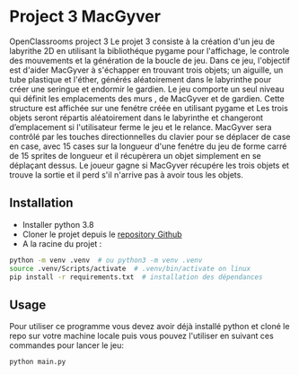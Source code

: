 # Project 3 MacGyver

OpenClassrooms project 3 Le projet 3 consiste à la création d'un jeu de labyrithe 2D en utilisant la bibliothéque pygame pour l'affichage, le controle des mouvements et la génération de la boucle de jeu.
Dans ce jeu, l'objectif est d'aider MacGyver à s'échapper en trouvant trois objets; un aiguille, un tube plastique et l'éther, générés aléatoirement dans le labyrinthe pour créer une seringue et endormir le gardien.
Le jeu comporte un seul niveau qui définit les emplacements des murs , de MacGyver et de gardien. Cette structure est affichée sur une fenétre créée en utilisant pygame et Les trois objets seront répartis aléatoirement dans le labyrinthe et changeront d’emplacement si l'utilisateur ferme le jeu et le relance. MacGyver sera contrôlé par les touches directionnelles du clavier pour se déplacer de case en case, avec 15 cases sur la longueur d'une fenétre du jeu de forme carré de 15 sprites de longueur et il récupèrera un objet simplement en se déplaçant dessus. Le joueur gagne si MacGyver récupére les trois objets et trouve la sortie et il perd s'il n'arrive pas à avoir tous les objets.

## Installation

- Installer python 3.8
- Cloner le projet depuis le [repository Github](https://github.com/HBaraa/P3_maze-main)
- A la racine du projet :

```bash
python -m venv .venv  # ou python3 -m venv .venv
source .venv/Scripts/activate  # .venv/bin/activate on linux
pip install -r requirements.txt  # installation des dépendances
```

## Usage

Pour utiliser ce programme vous devez avoir déjà installé python et cloné le repo sur votre machine locale puis vous pouvez l'utiliser en suivant ces commandes pour lancer le jeu:
```python
python main.py
```
